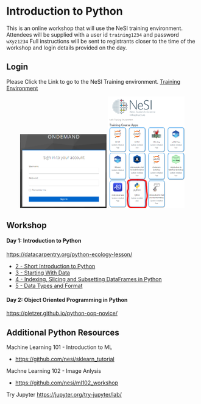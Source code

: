# Introduction to Python

This is an online workshop that will use the NeSI training environment.
Attendees will be supplied with a user id `training1234` and password `wXyz1234` 
Full instructions will be sent to registrants closer to the time of the workshop and login details provided on the day.

## Login

Please Click the Link to go to the NeSI Training environment. [Training Environment](https://intro-python-ood-webnode.data.nesi.org.nz)

<p align="center" width="100%">
    <img width="45%" src="https://github.com/nesi/intro-python/blob/main/data/login.png"/> 
    <img width="40%" src="https://github.com/nesi/intro-python/blob/main/data/appselection.png"/> 
</p>

## Workshop

#### Day 1: Introduction to Python
https://datacarpentry.org/python-ecology-lesson/
* [2 - Short Introduction to Python](https://datacarpentry.org/python-ecology-lesson/01-short-introduction-to-Python.html)
* [3 - Starting With Data](https://datacarpentry.org/python-ecology-lesson/02-starting-with-data.html)
* [4 - Indexing, Slicing and Subsetting DataFrames in Python](https://datacarpentry.org/python-ecology-lesson/03-index-slice-subset.html)
* [5 - Data Types and Format](https://datacarpentry.org/python-ecology-lesson/04-data-types-and-format.html)

#### Day 2: Object Oriented Programming in Python
https://pletzer.github.io/python-oop-novice/



## Additional Python Resources
Machine Learning 101 - Introduction to ML
* https://github.com/nesi/sklearn_tutorial
  
Machne Learning 102 - Image Anlysis
* https://github.com/nesi/ml102_workshop

Try Jupyter
https://jupyter.org/try-jupyter/lab/





